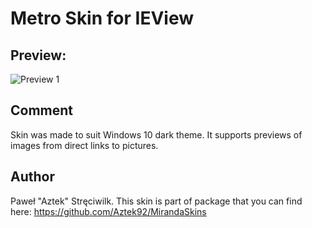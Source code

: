 # Metro Skin for IEView

## Preview:
![Preview 1](/preview.png) 

## Comment
Skin was made to suit Windows 10 dark theme.
It supports previews of images from direct links to pictures. 

## Author
Paweł "Aztek" Stręciwilk. This skin is part of package that you can find here:
https://github.com/Aztek92/MirandaSkins
